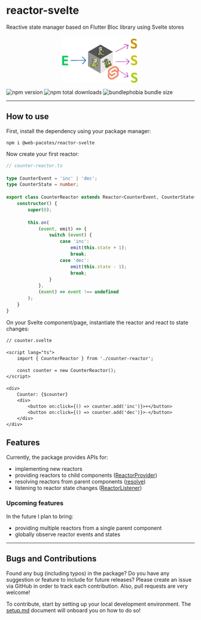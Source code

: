 # reactor-svelte

Reactive state manager based on Flutter Bloc library using Svelte stores

<p align="center">
    <img src="https://raw.githubusercontent.com/web-pacotes/reactor/master/art/reactor-svelte-logo.webp" alt="library logo"/>
</p>

![npm version](https://badgen.net/npm/v/@web-pacotes/reactor-svelte) ![npm total downloads](https://badgen.net/npm/dt/@web-pacotes/reactor-svelte) ![bundlephobia bundle size](https://badgen.net/bundlephobia/min/@web-pacotes/reactor-svelte)

---

## How to use

First, install the dependency using your package manager:

```shell
npm i @web-pacotes/reactor-svelte
```

Now create your first reactor:

```typescript
// counter-reactor.ts

type CounterEvent = 'inc' | 'dec';
type CounterState = number;

export class CounterReactor extends Reactor<CounterEvent, CounterState> {
	constructor() {
		super(0);

		this.on(
			(event, emit) => {
				switch (event) {
					case 'inc':
						emit(this.state + 1);
						break;
					case 'dec':
						emit(this.state - 1);
						break;
				}
			},
			(event) => event !== undefined
		);
	}
}
```

On your Svelte component/page, instantiate the reactor and react to state changes:

```sveltehtml
// counter.svelte

<script lang="ts">
	import { CounterReactor } from './counter-reactor';

	const counter = new CounterReactor();
</script>

<div>
	Counter: {$counter}
	<div>
		<button on:click={() => counter.add('inc')}>+</button>
		<button on:click={() => counter.add('dec')}>-</button>
	</div>
</div>
```

## Features

Currently, the package provides APIs for:

- implementing new reactors
- providing reactors to child components ([ReactorProvider](src/lib/provider.svelte))
- resolving reactors from parent components ([resolve](src/lib/provider.ts))
- listening to reactor state changes ([ReactorListener](src/lib/reactor.svelte))

### Upcoming features

In the future I plan to bring:

- providing multiple reactors from a single parent component
- globally observe reactor events and states

---

## Bugs and Contributions

Found any bug (including typos) in the package? Do you have any suggestion
or feature to include for future releases? Please create an issue via
GitHub in order to track each contribution. Also, pull requests are very
welcome!

To contribute, start by setting up your local development environment. The [setup.md](setup.md) document will onboard
you on how to do so!
